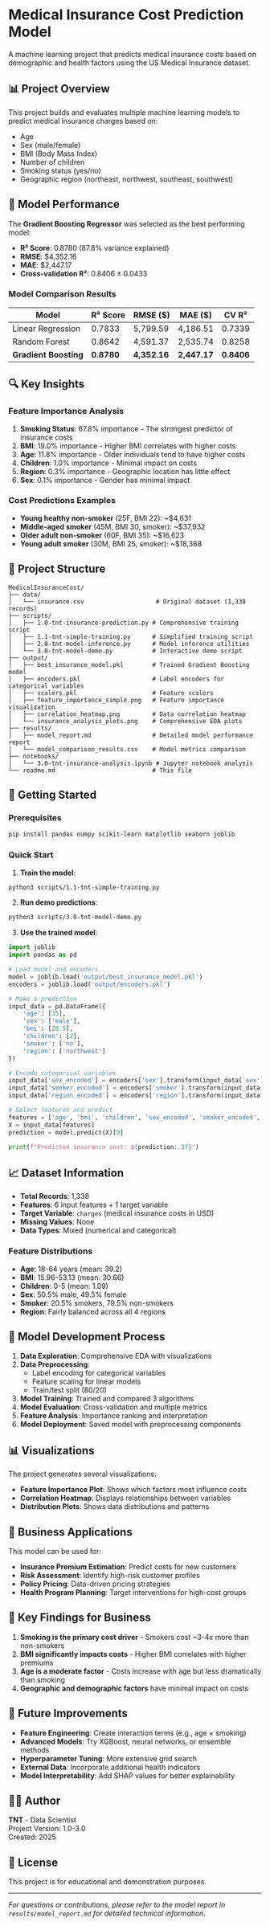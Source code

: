 # Medical Insurance Cost Prediction Model

A machine learning project that predicts medical insurance costs based on demographic and health factors using the US Medical Insurance dataset.

## 📊 Project Overview

This project builds and evaluates multiple machine learning models to predict medical insurance charges based on:
- Age
- Sex (male/female)
- BMI (Body Mass Index)
- Number of children
- Smoking status (yes/no)
- Geographic region (northeast, northwest, southeast, southwest)

## 🎯 Model Performance

The **Gradient Boosting Regressor** was selected as the best performing model:

- **R² Score**: 0.8780 (87.8% variance explained)
- **RMSE**: $4,352.16
- **MAE**: $2,447.17
- **Cross-validation R²**: 0.8406 ± 0.0433

### Model Comparison Results

| Model | R² Score | RMSE ($) | MAE ($) | CV R² |
|-------|----------|----------|---------|-------|
| Linear Regression | 0.7833 | 5,799.59 | 4,186.51 | 0.7339 |
| Random Forest | 0.8642 | 4,591.37 | 2,535.74 | 0.8258 |
| **Gradient Boosting** | **0.8780** | **4,352.16** | **2,447.17** | **0.8406** |

## 🔍 Key Insights

### Feature Importance Analysis
1. **Smoking Status**: 67.8% importance - The strongest predictor of insurance costs
2. **BMI**: 19.0% importance - Higher BMI correlates with higher costs
3. **Age**: 11.8% importance - Older individuals tend to have higher costs
4. **Children**: 1.0% importance - Minimal impact on costs
5. **Region**: 0.3% importance - Geographic location has little effect
6. **Sex**: 0.1% importance - Gender has minimal impact

### Cost Predictions Examples
- **Young healthy non-smoker** (25F, BMI 22): ~$4,631
- **Middle-aged smoker** (45M, BMI 30, smoker): ~$37,932
- **Older adult non-smoker** (60F, BMI 35): ~$16,623
- **Young adult smoker** (30M, BMI 25, smoker): ~$18,368

## 📁 Project Structure

```
MedicalInsuranceCost/
├── data/
│   └── insurance.csv                    # Original dataset (1,338 records)
├── scripts/
│   ├── 1.0-tnt-insurance-prediction.py # Comprehensive training script
│   ├── 1.1-tnt-simple-training.py      # Simplified training script
│   ├── 2.0-tnt-model-inference.py      # Model inference utilities
│   └── 3.0-tnt-model-demo.py           # Interactive demo script
├── output/
│   ├── best_insurance_model.pkl        # Trained Gradient Boosting model
│   ├── encoders.pkl                    # Label encoders for categorical variables
│   ├── scalers.pkl                     # Feature scalers
│   ├── feature_importance_simple.png   # Feature importance visualization
│   ├── correlation_heatmap.png         # Data correlation heatmap
│   └── insurance_analysis_plots.png    # Comprehensive EDA plots
├── results/
│   ├── model_report.md                 # Detailed model performance report
│   └── model_comparison_results.csv    # Model metrics comparison
├── notebooks/
│   └── 3.0-tnt-insurance-analysis.ipynb # Jupyter notebook analysis
└── readme.md                           # This file
```

## 🚀 Getting Started

### Prerequisites

```bash
pip install pandas numpy scikit-learn matplotlib seaborn joblib
```

### Quick Start

1. **Train the model**:
```bash
python3 scripts/1.1-tnt-simple-training.py
```

2. **Run demo predictions**:
```bash
python3 scripts/3.0-tnt-model-demo.py
```

3. **Use the trained model**:
```python
import joblib
import pandas as pd

# Load model and encoders
model = joblib.load('output/best_insurance_model.pkl')
encoders = joblib.load('output/encoders.pkl')

# Make a prediction
input_data = pd.DataFrame({
    'age': [35],
    'sex': ['male'],
    'bmi': [28.5],
    'children': [2],
    'smoker': ['no'],
    'region': ['northwest']
})

# Encode categorical variables
input_data['sex_encoded'] = encoders['sex'].transform(input_data['sex'])
input_data['smoker_encoded'] = encoders['smoker'].transform(input_data['smoker'])
input_data['region_encoded'] = encoders['region'].transform(input_data['region'])

# Select features and predict
features = ['age', 'bmi', 'children', 'sex_encoded', 'smoker_encoded', 'region_encoded']
X = input_data[features]
prediction = model.predict(X)[0]

print(f"Predicted insurance cost: ${prediction:.2f}")
```

## 📈 Dataset Information

- **Total Records**: 1,338
- **Features**: 6 input features + 1 target variable
- **Target Variable**: `charges` (medical insurance costs in USD)
- **Missing Values**: None
- **Data Types**: Mixed (numerical and categorical)

### Feature Distributions
- **Age**: 18-64 years (mean: 39.2)
- **BMI**: 15.96-53.13 (mean: 30.66)
- **Children**: 0-5 (mean: 1.09)
- **Sex**: 50.5% male, 49.5% female
- **Smoker**: 20.5% smokers, 79.5% non-smokers
- **Region**: Fairly balanced across all 4 regions

## 🔧 Model Development Process

1. **Data Exploration**: Comprehensive EDA with visualizations
2. **Data Preprocessing**: 
   - Label encoding for categorical variables
   - Feature scaling for linear models
   - Train/test split (80/20)
3. **Model Training**: Trained and compared 3 algorithms
4. **Model Evaluation**: Cross-validation and multiple metrics
5. **Feature Analysis**: Importance ranking and interpretation
6. **Model Deployment**: Saved model with preprocessing components

## 📊 Visualizations

The project generates several visualizations:
- **Feature Importance Plot**: Shows which factors most influence costs
- **Correlation Heatmap**: Displays relationships between variables
- **Distribution Plots**: Shows data distributions and patterns

## 🎯 Business Applications

This model can be used for:
- **Insurance Premium Estimation**: Predict costs for new customers
- **Risk Assessment**: Identify high-risk customer profiles
- **Policy Pricing**: Data-driven pricing strategies
- **Health Program Planning**: Target interventions for high-cost groups

## 📝 Key Findings for Business

1. **Smoking is the primary cost driver** - Smokers cost ~3-4x more than non-smokers
2. **BMI significantly impacts costs** - Higher BMI correlates with higher premiums
3. **Age is a moderate factor** - Costs increase with age but less dramatically than smoking
4. **Geographic and demographic factors** have minimal impact on costs

## 🔮 Future Improvements

- **Feature Engineering**: Create interaction terms (e.g., age × smoking)
- **Advanced Models**: Try XGBoost, neural networks, or ensemble methods
- **Hyperparameter Tuning**: More extensive grid search
- **External Data**: Incorporate additional health indicators
- **Model Interpretability**: Add SHAP values for better explainability

## 👨‍💻 Author

**TNT** - Data Scientist  
Project Version: 1.0-3.0  
Created: 2025

## 📄 License

This project is for educational and demonstration purposes.

---

*For questions or contributions, please refer to the model report in `results/model_report.md` for detailed technical information.*
